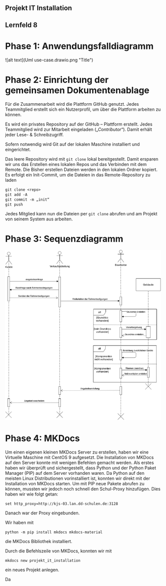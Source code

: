 ## Projekt IT Installation 
## Lernfeld 8


# Phase 1: Anwendungsfalldiagramm
![alt text](Uml use-case.drawio.png "Title")


# Phase 2: Einrichtung der gemeinsamen Dokumentenablage
Für die Zusammenarbeit wird die Plattform GitHub genutzt. Jedes Teammitglied erstellt sich ein Nutzerprofil, um über die Plattform arbeiten zu können. 

Es wird ein privates Repository auf der GitHub – Plattform erstellt. Jedes Teammitglied wird zur Mitarbeit eingeladen („*Contributor*“). Damit erhält jeder Lese- & Schreibzugriff.

Sofern notwendig wird Git auf der lokalen Maschine installiert und eingerichtet.

Das leere Repository wird mit `git clone` lokal bereitgestellt. Damit ersparen wir uns das Erstellen eines lokalen Repos und das Verbinden mit dem Remote. Die Bisher erstellen Dateien werden in den lokalen Ordner kopiert.
Es erfolgt ein Init-Commit, um die Dateien in das Remote-Repository zu laden
```
git clone <repo>
git add -A
git commit -m „init“
git push
```
Jedes Mitglied kann nun die Dateien per `git clone` abrufen und am Projekt von seinem System aus arbeiten.


# Phase 3: Sequenzdiagramm
![alt text](Sequenzdiagramm.drawio.png "Title")

# Phase 4: MKDocs 
Um einen eigenen kleinen MKDocs Server zu erstellen, haben wir eine Virtuelle Maschine mit CentOS 9 aufgesetzt.
Die Installation von MKDocs auf den Server konnte mit wenigen Befehlen gemacht werden.
Als erstes haben wir überprüft und sichergestellt, dass Python und der Python Paket Manager (PIP) auf dem Server vorhanden waren.
Da Python auf den meisten Linux Distributionen vorinstalliert ist, konnten wir direkt mit der Installation von MKDocs starten.
Um mit PIP neue Pakete abrufen zu können, mussten wir jedoch noch schnell den Schul-Proxy hinzufügen. 
Dies haben wir wie folgt getan:
```
set http_proxy=http://kjs-03.lan.dd-schulen.de:3128
```
Danach war der Proxy eingebunden.


Wir haben mit 
```
python -m pip install mkdocs mkdocs-material
```
die MKDocs Bibliothek installiert. 

Durch die Befehlszeile von MKDocs, konnten wir mit 
```
mkdocs new projekt_it_installation
``` 
ein neues Projekt anlegen.



Da
